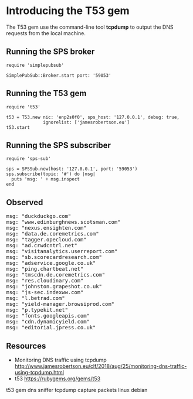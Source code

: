 # Introducing the T53 gem

The T53 gem use the command-line tool **tcpdump** to output the DNS requests from the local machine.

## Running the SPS broker

    require 'simplepubsub'

    SimplePubSub::Broker.start port: '59053'


## Running the T53 gem

    require 't53'

    t53 = T53.new nic: 'enp2s0f0', sps_host: '127.0.0.1', debug: true, 
                  ignorelist: ['jamesrobertson.eu']
    t53.start

## Running the SPS subscriber

    require 'sps-sub'

    sps = SPSSub.new(host: '127.0.0.1', port: '59053')
    sps.subscribe(topic: '#') do |msg|
      puts 'msg: ' + msg.inspect
    end


## Observed

<pre>
msg: "duckduckgo.com"
msg: "www.edinburghnews.scotsman.com"
msg: "nexus.ensighten.com"
msg: "data.de.coremetrics.com"
msg: "tagger.opecloud.com"
msg: "ad.crwdcntrl.net"
msg: "visitanalytics.userreport.com"
msg: "sb.scorecardresearch.com"
msg: "adservice.google.co.uk"
msg: "ping.chartbeat.net"
msg: "tmscdn.de.coremetrics.com"
msg: "res.cloudinary.com"
msg: "johnston.grapeshot.co.uk"
msg: "js-sec.indexww.com"
msg: "l.betrad.com"
msg: "yield-manager.browsiprod.com"
msg: "p.typekit.net"
msg: "fonts.googleapis.com"
msg: "cdn.dynamicyield.com"
msg: "editorial.jpress.co.uk"
</pre>

## Resources

* Monitoring DNS traffic using tcpdump http://www.jamesrobertson.eu/clf/2018/aug/25/monitoring-dns-traffic-using-tcpdump.html
* t53 https://rubygems.org/gems/t53

t53 gem dns sniffer tcpdump capture packets linux debian
